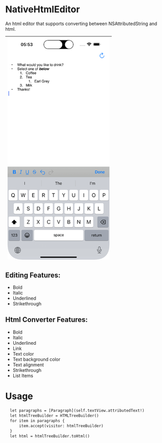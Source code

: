# NativeHtmlEditor

An html editor that supports converting between NSAttributedString and html.


| <img src="demo.gif" width="320" style="border:10 solid"/> |
|-|

## Editing Features:
- Bold
- Italic
- Underlined
- Strikethrough

## Html Converter Features:
- Bold
- Italic
- Underlined
- Link
- Text color
- Text background color
- Text alignment
- Strikethrough
- List Items

# Usage

```
  let paragraphs = [Paragraph](self.textView.attributedText!)
  let htmlTreeBuilder = HTMLTreeBuilder()
  for item in paragraphs {
      item.accept(visitor: htmlTreeBuilder)
  }
  let html = htmlTreeBuilder.toHtml()
```
